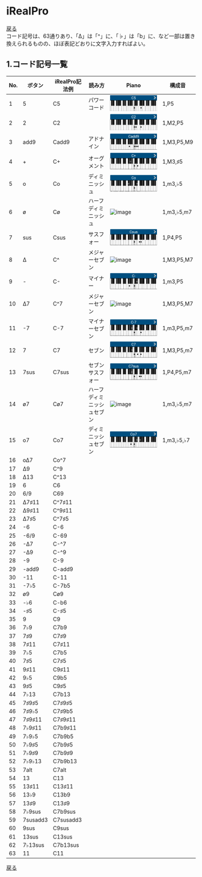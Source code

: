 # iRealPro
[戻る](./README.md)  
コード記号は、63通りあり、「∆」は「^」に、「♭」は「b」に、など一部は置き換えられるものの、ほぼ表記どおりに文字入力すればよい。

## 1.コード記号一覧

|No.|ボタン|iRealPro記法例|読み方|Piano|構成音|
|---|---|---|---|---|---|
|1|5|C5|パワーコード|<img src="images/C5p.png" alt="image">|1,P5|
|2|2|C2||<img src="images/C2p.png" alt="image">|1,M2,P5|
|3|add9|Cadd9|アドナイン|<img src="images/Cadd9p.png" alt="image">|1,M3,P5,M9|
|4|+|C+|オーグメント|<img src="images/C+p.png" alt="image">|1,M3,♯5|
|5|o|Co|ディミニッシュ|<img src="images/Cop.png" alt="image">|1,m3,♭5|
|6|ø|Cø|ハーフディミニッシュ|<img src="images/Cøp.png" alt="image">|1,m3,♭5,m7|
|7|sus|Csus|サスフォー|<img src="images/Csusp.png" alt="image">|1,P4,P5|
|8|∆|C^|メジャーセブン|<img src="images/C∆p.png" alt="image">|1,M3,P5,M7|
|9|-|C-|マイナー|<img src="images/C-p.png" alt="image">|1,m3,P5|
|10|∆7|C^7|メジャーセブン|<img src="images/C∆7p.png" alt="image">|1,M3,P5,M7|
|11|-7|C-7|マイナーセブン|<img src="images/C-7p.png" alt="image">|1,m3,P5,m7|
|12|7|C7|セブン|<img src="images/C7p.png" alt="image">|1,M3,P5,m7|
|13|7sus|C7sus|セブンサスフォー|<img src="images/C7susp.png" alt="image">|1,P4,P5,m7|
|14|ø7|Cø7|ハーフディミニッシュセブン|<img src="images/Cø7p.png" alt="image">|1,m3,♭5,m7|
|15|o7|Co7|ディミニッシュセブン|<img src="images/Co7p.png" alt="image">|1,m3,♭5,♭7|
|16|o∆7|Co^7|||
|17|∆9|C^9|||
|18|∆13|C^13|||
|19|6|C6|||
|20|6/9|C69|||
|21|∆7♯11|C^7♯11|||
|22|∆9♯11|C^9♯11|||
|23|∆7♯5|C^7♯5|||
|24|-6|C-6|||
|25|-6/9|C-69|||
|26|-∆7|C-^7|||
|27|-∆9|C-^9|||
|28|-9|C-9|||
|29|-add9|C-add9|||
|30|-11|C-11|||
|31|-7♭5|C-7b5|||
|32|ø9|Cø9|||
|33|-♭6|C-b6|||
|34|-♯5|C-♯5|||
|35|9|C9|||
|36|7♭9|C7b9|||
|37|7♯9|C7♯9|||
|38|7♯11|C7♯11|||
|39|7♭5|C7b5|||
|40|7♯5|C7♯5|||
|41|9♯11|C9♯11|||
|42|9♭5|C9b5|||
|43|9♯5|C9♯5|||
|44|7♭13|C7b13|||
|45|7♯9♯5|C7♯9♯5|||
|46|7♯9♭5|C7♯9b5|||
|47|7♯9♯11|C7♯9♯11|||
|48|7♭9♯11|C7b9♯11|||
|49|7♭9♭5|C7b9b5|||
|50|7♭9♯5|C7b9♯5|||
|51|7♭9♯9|C7b9♯9|||
|52|7♭9♭13|C7b9b13|||
|53|7alt|C7alt|||
|54|13|C13|||
|55|13♯11|C13♯11|||
|56|13♭9|C13b9|||
|57|13♯9|C13♯9|||
|58|7♭9sus|C7b9sus|||
|59|7susadd3|C7susadd3|||
|60|9sus|C9sus|||
|61|13sus|C13sus|||
|62|7♭13sus|C7b13sus|||
|63|11|C11|||
  
[戻る](./README.md) 